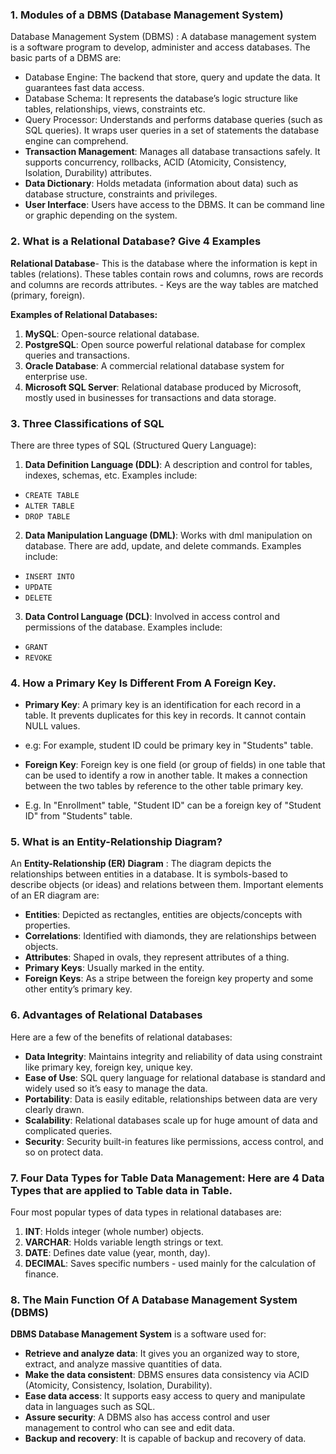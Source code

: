 ### 1.  Modules of a DBMS (Database Management System) 

Database Management System (DBMS) : A database management system is a software program to develop, administer and access databases. The basic parts of a DBMS are: 

- Database Engine: The backend that store, query and update the data. It guarantees fast data access. 
- Database Schema: It represents the database’s logic structure like tables, relationships, views, constraints etc. 
- Query Processor: Understands and performs database queries (such as SQL queries). It wraps user queries in a set of statements the database engine can comprehend. 
- **Transaction Management**: Manages all database transactions safely. It supports concurrency, rollbacks, ACID (Atomicity, Consistency, Isolation, Durability) attributes. 
- **Data Dictionary**: Holds metadata (information about data) such as database structure, constraints and privileges. 
- **User Interface**: Users have access to the DBMS. It can be command line or graphic depending on the system. 

### 2.  What is a Relational Database?  Give 4 Examples  

**Relational Database**- This is the database where the information is kept in tables (relations). These tables contain rows and columns, rows are records and columns are records attributes. - Keys are the way tables are matched (primary, foreign). 

**Examples of Relational Databases:**  
1.  **MySQL**: Open-source relational database. 
2.  **PostgreSQL**: Open source powerful relational database for complex queries and transactions. 
3.  **Oracle Database**: A commercial relational database system for enterprise use. 
4.  **Microsoft SQL Server**: Relational database produced by Microsoft, mostly used in businesses for transactions and data storage. 

### 3.  Three Classifications of SQL  

There are three types of SQL (Structured Query Language): 

1.  **Data Definition Language (DDL)**: A description and control for tables, indexes, schemas, etc. Examples include:  
- `CREATE TABLE`  
- `ALTER TABLE`  
- `DROP TABLE`  

2.  **Data Manipulation Language (DML)**: Works with dml manipulation on database. There are add, update, and delete commands. Examples include:  
- `INSERT INTO`  
- `UPDATE`  
- `DELETE`  

3.  **Data Control Language (DCL)**: Involved in access control and permissions of the database. Examples include:  
- `GRANT`  
- `REVOKE`  

### 4.  How a Primary Key Is Different From A Foreign Key. 

- **Primary Key**: A primary key is an identification for each record in a table. It prevents duplicates for this key in records. It cannot contain NULL values.  

- e.g: For example, student ID could be primary key in "Students" table. 

- **Foreign Key**: Foreign key is one field (or group of fields) in one table that can be used to identify a row in another table. It makes a connection between the two tables by reference to the other table primary key. 

- E.g. In "Enrollment" table, "Student ID" can be a foreign key of "Student ID" from "Students" table. 

### 5.  What is an Entity-Relationship Diagram?  

An **Entity-Relationship (ER) Diagram** : The diagram depicts the relationships between entities in a database. It is symbols-based to describe objects (or ideas) and relations between them. Important elements of an ER diagram are: 

- **Entities**: Depicted as rectangles, entities are objects/concepts with properties. 
- **Correlations**: Identified with diamonds, they are relationships between objects. 
- **Attributes**: Shaped in ovals, they represent attributes of a thing. 
- **Primary Keys**: Usually marked in the entity. 
- **Foreign Keys**: As a stripe between the foreign key property and some other entity’s primary key. 

### 6.  Advantages of Relational Databases  

Here are a few of the benefits of relational databases: 

- **Data Integrity**: Maintains integrity and reliability of data using constraint like primary key, foreign key, unique key. 
- **Ease of Use**: SQL query language for relational database is standard and widely used so it’s easy to manage the data. 
- **Portability**: Data is easily editable, relationships between data are very clearly drawn. 
- **Scalability**: Relational databases scale up for huge amount of data and complicated queries. 
- **Security**: Security built-in features like permissions, access control, and so on protect data. 

### 7.  Four Data Types for Table Data Management: Here are 4 Data Types that are applied to Table data in Table. 

Four most popular types of data types in relational databases are: 

1.  **INT**: Holds integer (whole number) objects. 
2.  **VARCHAR**: Holds variable length strings or text. 
3.  **DATE**: Defines date value (year, month, day). 
4.  **DECIMAL**: Saves specific numbers - used mainly for the calculation of finance. 

### 8.  The Main Function Of A Database Management System (DBMS) 

**DBMS  Database Management System** is a software used for: 

- **Retrieve and analyze data**: It gives you an organized way to store, extract, and analyze massive quantities of data. 
- **Make the data consistent**: DBMS ensures data consistency via ACID (Atomicity, Consistency, Isolation, Durability). 
- **Ease data access**: It supports easy access to query and manipulate data in languages such as SQL. 
- **Assure security**: A DBMS also has access control and user management to control who can see and edit data. 
- **Backup and recovery**: It is capable of backup and recovery of data.
